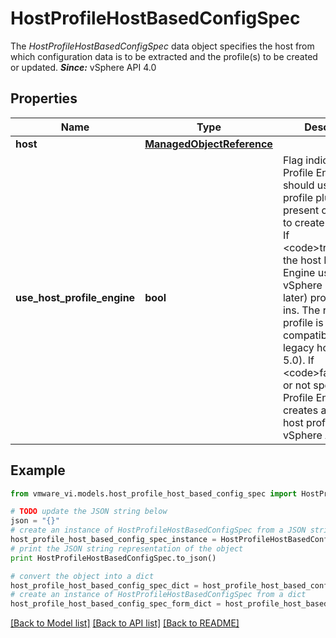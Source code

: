 # HostProfileHostBasedConfigSpec

The *HostProfileHostBasedConfigSpec* data object specifies the host from which configuration data is to be extracted and the profile(s) to be created or updated.  ***Since:*** vSphere API 4.0 

## Properties
Name | Type | Description | Notes
------------ | ------------- | ------------- | -------------
**host** | [**ManagedObjectReference**](ManagedObjectReference.md) |  | 
**use_host_profile_engine** | **bool** | Flag indicating if the Profile Engine should use the profile plug-ins present on the host to create the profile.  If &lt;code&gt;true&lt;/code&gt;, the host Profile Engine uses the vSphere 5.0 (or later) profile plug-ins. The resulting profile is not compatible with legacy hosts (pre 5.0). If &lt;code&gt;false&lt;/code&gt; or not specified, the Profile Engine creates a legacy host profile.  ***Since:*** vSphere API 5.0  | [optional] 

## Example

```python
from vmware_vi.models.host_profile_host_based_config_spec import HostProfileHostBasedConfigSpec

# TODO update the JSON string below
json = "{}"
# create an instance of HostProfileHostBasedConfigSpec from a JSON string
host_profile_host_based_config_spec_instance = HostProfileHostBasedConfigSpec.from_json(json)
# print the JSON string representation of the object
print HostProfileHostBasedConfigSpec.to_json()

# convert the object into a dict
host_profile_host_based_config_spec_dict = host_profile_host_based_config_spec_instance.to_dict()
# create an instance of HostProfileHostBasedConfigSpec from a dict
host_profile_host_based_config_spec_form_dict = host_profile_host_based_config_spec.from_dict(host_profile_host_based_config_spec_dict)
```
[[Back to Model list]](../README.md#documentation-for-models) [[Back to API list]](../README.md#documentation-for-api-endpoints) [[Back to README]](../README.md)


